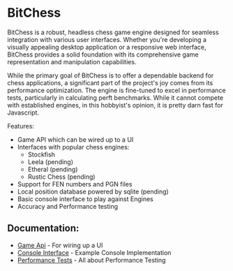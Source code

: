 # BitChess
BitChess is a robust, headless chess game engine designed for seamless integration with various user interfaces. Whether you're developing a visually appealing desktop application or a responsive web interface, BitChess provides a solid foundation with its comprehensive game representation and manipulation capabilities.

While the primary goal of BitChess is to offer a dependable backend for chess applications, a significant part of the project's joy comes from its performance optimization. The engine is fine-tuned to excel in performance tests, particularly in calculating perft benchmarks. While it cannot compete with established engines, in this hobbyist's opinion, it is pretty darn fast for Javascript.

Features:
- Game API which can be wired up to a UI
- Interfaces with popular chess engines:
  - Stockfish
  - Leela (pending)
  - Etheral (pending)
  - Rustic Chess (pending)
- Support for FEN numbers and PGN files
- Local position database powered by sqlite (pending)
- Basic console interface to play against Engines
- Accuracy and Performance testing

## Documentation:
 - [Game Api](docs/GameApi.md) - For wiring up a UI
 - [Console Interface](docs/ConsoleInterface.md) - Example Console Implementation
 - [Performance Tests](docs/PerformanceTesting.md) - All about Performance Testing

